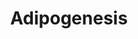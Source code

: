 ---
annotations:
- id: PW:0000650
  parent: signaling pathway
  type: Pathway Ontology
  value: signaling pathway pertinent to development
authors:
- MaintBot
- MartijnVanIersel
- Mkutmon
description: The different classess of factors involved in adipogenesis are shown.
  Adipogenesis is the process by which fat cells differentiate from predadipocytes
  to adipocytes (fat cells). Adipose tissue, composed of white and brown adipose tissue,
  is composed of adipocytes. This pathway is primarily studied to understand factors
  that contribute to obesity and diabetes. Transcriptional and hormonal regulators
  of adipocyte formation are indicated.
last-edited: 2016-07-15
organisms:
- Canis familiaris
redirect_from:
- /index.php/Pathway:WP1105
- /instance/WP1105
- /instance/WP1105_r87031
revision: r87031
schema-jsonld:
- '@context': https://schema.org/
  '@id': https://wikipathways.github.io/pathways/WP1105.html
  '@type': Dataset
  creator:
    '@type': Organization
    name: WikiPathways
  description: The different classess of factors involved in adipogenesis are shown.
    Adipogenesis is the process by which fat cells differentiate from predadipocytes
    to adipocytes (fat cells). Adipose tissue, composed of white and brown adipose
    tissue, is composed of adipocytes. This pathway is primarily studied to understand
    factors that contribute to obesity and diabetes. Transcriptional and hormonal
    regulators of adipocyte formation are indicated.
  keywords:
  - ADFP
  - ADIPOQ
  - AGPAT2
  - AGT
  - AHR
  - ASIP
  - BMP1
  - BMP2
  - BMP3
  - BMP4
  - BSCL2
  - CDKN1A
  - CEBPD
  - CFD
  - CISD1
  - CNTFR
  - CREB1
  - CTNNB1
  - CUGBP1
  - DDIT3
  - DLK1
  - DVL1
  - E2F1
  - E2F4
  - EBF1
  - EGR2
  - EPAS1
  - FAS
  - FOXC2
  - FOXO1
  - FZD1
  - GADD45B
  - GATA2
  - GATA3
  - GATA4
  - GDF10
  - GTF3A
  - HIF1A
  - HMGA1
  - HNF1A
  - ID3
  - IGF1
  - IL6
  - IL6ST
  - INS
  - IRS1
  - IRS2
  - IRS4
  - KLF15
  - KLF5
  - KLF6
  - KLF7
  - LEP
  - LIF
  - LIFR
  - LIPE
  - LMNA
  - LOC483120
  - LOC486804
  - LPIN1
  - LPIN2
  - LPIN3
  - LPL
  - MBNL1
  - MEF2A
  - MEF2B
  - MEF2C
  - MIF
  - NAMPT
  - NCOA1
  - NCOA2
  - NCOR1
  - NCOR2
  - NDN
  - NR1H3
  - NR2F1
  - NR3C1
  - NRIP1
  - OSM
  - PCK1
  - PCK2
  - PLIN
  - PNPLA3
  - PPARA
  - PPARD
  - PPARG
  - PPARGC1A
  - PRLR
  - PTGIS
  - RARA
  - RB1
  - RBL1
  - RBL2
  - RETN
  - RORA
  - RXRA
  - RXRG
  - SCD
  - SERPINE1
  - SFRP4
  - SLC2A4
  - SMAD3
  - SOCS1
  - SOCS3
  - SP1
  - SPOCK1
  - SREBF1
  - STAT1
  - STAT2
  - STAT3
  - STAT5A
  - STAT5B
  - STAT6
  - TGFB1
  - TNF
  - TRIB3
  - TWIST1
  - UCP1
  - WNT1
  - WNT10B
  - WNT5B
  - WWTR1
  - ZMPSTE24
  license: CC0
  name: Adipogenesis
seo: CreativeWork
title: Adipogenesis
wpid: WP1105
---